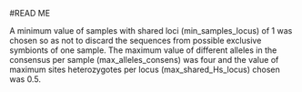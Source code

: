 #READ ME


A minimum value of samples with shared loci (min_samples_locus) of 1 was chosen so as not to discard the sequences from possible exclusive symbionts of one sample. The maximum value of different alleles in the consensus per sample (max_alleles_consens) was four and the value of maximum sites heterozygotes per locus (max_shared_Hs_locus) chosen was 0.5.

